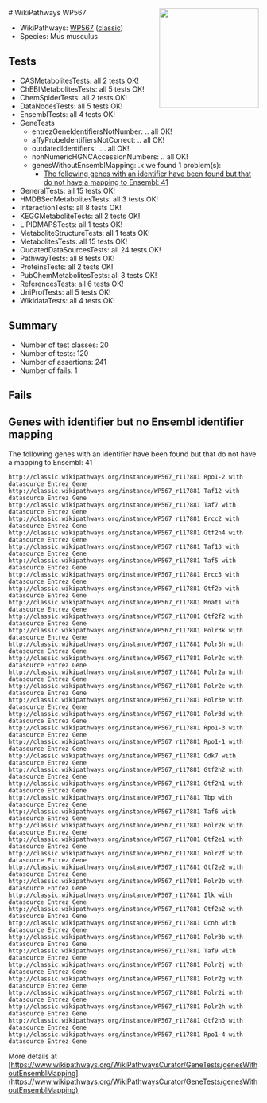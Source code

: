 <img style="float: right; width: 200px" src="https://upload.wikimedia.org/wikipedia/commons/thumb/8/83/Wplogo_with_text_500.png/640px-Wplogo_with_text_500.png" />
# WikiPathways WP567

* WikiPathways: [WP567](https://wikipathways.org/pathways/WP567) ([classic](https://classic.wikipathways.org/instance/WP567))
* Species: Mus musculus
## Tests
* CASMetabolitesTests: all 2 tests OK!
* ChEBIMetabolitesTests: all 5 tests OK!
* ChemSpiderTests: all 2 tests OK!
* DataNodesTests: all 5 tests OK!
* EnsemblTests: all 4 tests OK!
* GeneTests
    * entrezGeneIdentifiersNotNumber: .. all OK!
    * affyProbeIdentifiersNotCorrect: .. all OK!
    * outdatedIdentifiers: .... all OK!
    * nonNumericHGNCAccessionNumbers: .. all OK!
    * genesWithoutEnsemblMapping: .x we found 1 problem(s):
        * [The following genes with an identifier have been found but that do not have a mapping to Ensembl: 41](#c4e5436b)
* GeneralTests: all 15 tests OK!
* HMDBSecMetabolitesTests: all 3 tests OK!
* InteractionTests: all 8 tests OK!
* KEGGMetaboliteTests: all 2 tests OK!
* LIPIDMAPSTests: all 1 tests OK!
* MetaboliteStructureTests: all 1 tests OK!
* MetabolitesTests: all 15 tests OK!
* OudatedDataSourcesTests: all 24 tests OK!
* PathwayTests: all 8 tests OK!
* ProteinsTests: all 2 tests OK!
* PubChemMetabolitesTests: all 3 tests OK!
* ReferencesTests: all 6 tests OK!
* UniProtTests: all 5 tests OK!
* WikidataTests: all 4 tests OK!


## Summary

* Number of test classes: 20
* Number of tests: 120
* Number of assertions: 241
* Number of fails: 1

## Fails

<a name="c4e5436b" />

## Genes with identifier but no Ensembl identifier mapping

The following genes with an identifier have been found but that do not have a mapping to Ensembl: 41
```
http://classic.wikipathways.org/instance/WP567_r117881 Rpo1-2 with datasource Entrez Gene
http://classic.wikipathways.org/instance/WP567_r117881 Taf12 with datasource Entrez Gene
http://classic.wikipathways.org/instance/WP567_r117881 Taf7 with datasource Entrez Gene
http://classic.wikipathways.org/instance/WP567_r117881 Ercc2 with datasource Entrez Gene
http://classic.wikipathways.org/instance/WP567_r117881 Gtf2h4 with datasource Entrez Gene
http://classic.wikipathways.org/instance/WP567_r117881 Taf13 with datasource Entrez Gene
http://classic.wikipathways.org/instance/WP567_r117881 Taf5 with datasource Entrez Gene
http://classic.wikipathways.org/instance/WP567_r117881 Ercc3 with datasource Entrez Gene
http://classic.wikipathways.org/instance/WP567_r117881 Gtf2b with datasource Entrez Gene
http://classic.wikipathways.org/instance/WP567_r117881 Mnat1 with datasource Entrez Gene
http://classic.wikipathways.org/instance/WP567_r117881 Gtf2f2 with datasource Entrez Gene
http://classic.wikipathways.org/instance/WP567_r117881 Polr3k with datasource Entrez Gene
http://classic.wikipathways.org/instance/WP567_r117881 Polr3h with datasource Entrez Gene
http://classic.wikipathways.org/instance/WP567_r117881 Polr2c with datasource Entrez Gene
http://classic.wikipathways.org/instance/WP567_r117881 Polr2a with datasource Entrez Gene
http://classic.wikipathways.org/instance/WP567_r117881 Polr2e with datasource Entrez Gene
http://classic.wikipathways.org/instance/WP567_r117881 Polr3e with datasource Entrez Gene
http://classic.wikipathways.org/instance/WP567_r117881 Polr3d with datasource Entrez Gene
http://classic.wikipathways.org/instance/WP567_r117881 Rpo1-3 with datasource Entrez Gene
http://classic.wikipathways.org/instance/WP567_r117881 Rpo1-1 with datasource Entrez Gene
http://classic.wikipathways.org/instance/WP567_r117881 Cdk7 with datasource Entrez Gene
http://classic.wikipathways.org/instance/WP567_r117881 Gtf2h2 with datasource Entrez Gene
http://classic.wikipathways.org/instance/WP567_r117881 Gtf2h1 with datasource Entrez Gene
http://classic.wikipathways.org/instance/WP567_r117881 Tbp with datasource Entrez Gene
http://classic.wikipathways.org/instance/WP567_r117881 Taf6 with datasource Entrez Gene
http://classic.wikipathways.org/instance/WP567_r117881 Polr2k with datasource Entrez Gene
http://classic.wikipathways.org/instance/WP567_r117881 Gtf2e1 with datasource Entrez Gene
http://classic.wikipathways.org/instance/WP567_r117881 Polr2f with datasource Entrez Gene
http://classic.wikipathways.org/instance/WP567_r117881 Gtf2e2 with datasource Entrez Gene
http://classic.wikipathways.org/instance/WP567_r117881 Polr2b with datasource Entrez Gene
http://classic.wikipathways.org/instance/WP567_r117881 Ilk with datasource Entrez Gene
http://classic.wikipathways.org/instance/WP567_r117881 Gtf2a2 with datasource Entrez Gene
http://classic.wikipathways.org/instance/WP567_r117881 Ccnh with datasource Entrez Gene
http://classic.wikipathways.org/instance/WP567_r117881 Polr3b with datasource Entrez Gene
http://classic.wikipathways.org/instance/WP567_r117881 Taf9 with datasource Entrez Gene
http://classic.wikipathways.org/instance/WP567_r117881 Polr2j with datasource Entrez Gene
http://classic.wikipathways.org/instance/WP567_r117881 Polr2g with datasource Entrez Gene
http://classic.wikipathways.org/instance/WP567_r117881 Polr2i with datasource Entrez Gene
http://classic.wikipathways.org/instance/WP567_r117881 Polr2h with datasource Entrez Gene
http://classic.wikipathways.org/instance/WP567_r117881 Gtf2h3 with datasource Entrez Gene
http://classic.wikipathways.org/instance/WP567_r117881 Rpo1-4 with datasource Entrez Gene
```

More details at [https://www.wikipathways.org/WikiPathwaysCurator/GeneTests/genesWithoutEnsemblMapping](https://www.wikipathways.org/WikiPathwaysCurator/GeneTests/genesWithoutEnsemblMapping)

